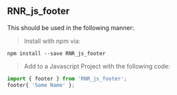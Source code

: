 ## RNR_js_footer

This should be used in the following manner:

> Install with npm via:

```
npm install --save RNR_js_footer
```

> Add to a Javascript Project with the following code:

```javascript
import { footer } from 'RNR_js_footer';
footer{ 'Some Name' };
```
